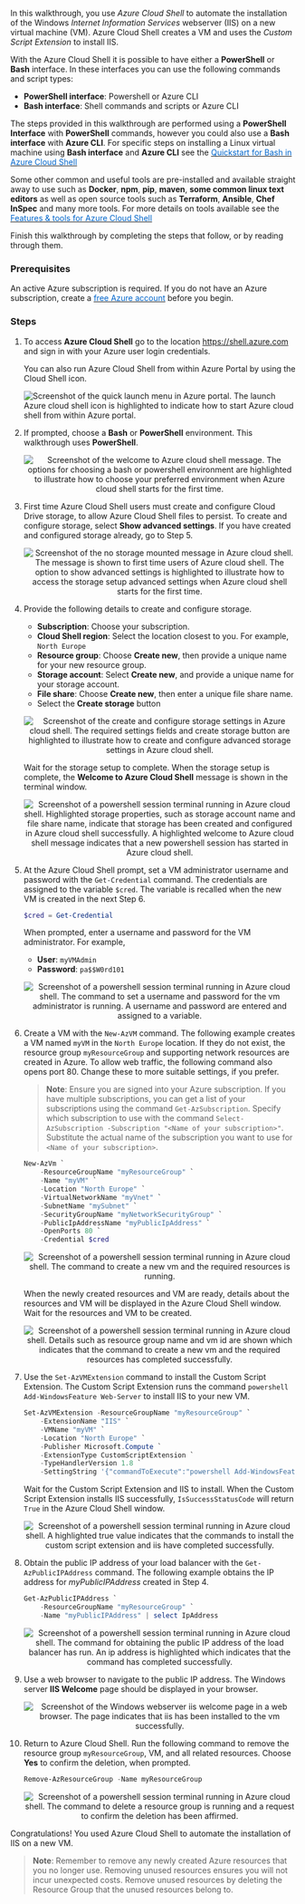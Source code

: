 In this walkthrough, you use *Azure Cloud Shell* to automate the installation of the Windows *Internet Information Services* webserver (IIS) on a new virtual machine (VM). Azure Cloud Shell creates a VM and uses the *Custom Script Extension* to install IIS.


With the Azure Cloud Shell it is possible to have either a **PowerShell** or **Bash** interface. In these interfaces you can use the following commands and script types:

- **PowerShell interface**:  Powershell or Azure CLI 
- **Bash interface**: Shell commands and scripts or Azure CLI 

The steps provided in this walkthrough are performed using a **PowerShell Interface** with **PowerShell** commands, however you could also use a **Bash interface** with **Azure CLI**. For specific steps on installing a Linux virtual machine using **Bash interface** and **Azure CLI** see the <a href="https://docs.microsoft.com/en-us/azure/cloud-shell/quickstart" target="_blank"><span style="color: #0066cc;">Quickstart for Bash in Azure Cloud Shell</span></a>

Some other common and useful tools are pre-installed and available straight away to use such as **Docker**, **npm**, **pip**, **maven**, **some common linux text editors** as well as open source tools such as **Terraform**, **Ansible**, **Chef InSpec** and many more tools. For more details on tools  available see the <a href="https://docs.microsoft.com/en-us/azure/cloud-shell/features" target="_blank"><span style="color: #0066cc;">Features & tools for Azure Cloud Shell</span></a>

Finish this walkthrough by completing the steps that follow, or by reading through them.



### Prerequisites

An active Azure subscription is required. If you do not have an Azure subscription, create a <a href="https://azure.microsoft.com/free/" target="_blank"><span style="color: #0066cc;">free Azure account</span></a> before you begin.

### Steps

1. To access **Azure Cloud Shell** go to the location <a href="https://shell.azure.com" target="_blank"><span style="color: #0066cc;">https://shell.azure.com</span></a> and sign in with your Azure user login credentials.


	You can also run Azure Cloud Shell from within Azure Portal by using the Cloud Shell icon.

	<p style="text-align:left;"><img src="../Linked_Image_Files/m02-l05-cloudshell-01-portal-icon.png" alt="Screenshot of the quick launch menu in Azure portal. The launch Azure cloud shell icon is highlighted to indicate how to start Azure cloud shell from within Azure portal."></p>

2. If prompted, choose a **Bash** or **PowerShell** environment. This walkthrough uses **PowerShell**.

	<p style="text-align:center;"><img src="../Linked_Image_Files/m02-l05-cloudshell-02-choose-env.png" alt="Screenshot of the welcome to Azure cloud shell message. The options for choosing a bash or powershell environment are highlighted to illustrate how to choose your preferred environment when Azure cloud shell starts for the first time."></p>

3. First time Azure Cloud Shell users must create and configure Cloud Drive storage, to allow Azure Cloud Shell files to persist. To create and configure storage, select **Show advanced settings**. If you have created and configured storage already, go to Step 5.

	<p style="text-align:center;"><img src="../Linked_Image_Files/m02-l05-cloudshell-03-choose-storage.png" alt="Screenshot of the no storage mounted message in Azure cloud shell. The message is shown to first time users of Azure cloud shell. The option to show advanced settings is highlighted to illustrate how to access the storage setup advanced settings when Azure cloud shell starts for the first time."></p>

4. Provide the following details to create and configure storage.

	- **Subscription**: Choose your subscription.
	- **Cloud Shell region**: Select the location closest to you. For example, `North Europe`
	- **Resource group**: Choose **Create new**, then provide a unique name for your new resource group.
	- **Storage account**: Select **Create new**, and provide a unique name for your storage account.
	- **File share**: Choose **Create new**, then enter a unique file share name.
	- Select the **Create storage** button

	<p style="text-align:center;"><img src="../Linked_Image_Files/m02-l05-cloudshell-04a-set-storage.png" alt="Screenshot of the create and configure storage settings in Azure cloud shell. The required settings fields and create storage button are highlighted to illustrate how to create and configure advanced storage settings in Azure cloud shell."></p>

	Wait for the storage setup to complete. When the storage setup is complete, the **Welcome to Azure Cloud Shell** message is shown in the terminal window.

	<p style="text-align:center;"><img src="../Linked_Image_Files/m02-l05-cloudshell-04b-competed-storage.png" alt="Screenshot of a powershell session terminal running in Azure cloud shell. Highlighted storage properties, such as storage account name and file share name, indicate that storage has been created and configured in Azure cloud shell successfully. A highlighted welcome to Azure cloud shell message indicates that a new powershell session has started in Azure cloud shell."></p>

5. At the Azure Cloud Shell prompt, set a VM administrator username and password with the `Get-Credential` command. The credentials are assigned to the variable `$cred`. The variable is recalled when the new VM is created in the next Step 6.

	```PowerShell
	$cred = Get-Credential
	```

	When prompted, enter a username and password for the VM administrator. For example, 
    - **User**: `myVMAdmin` 
    - **Password**: `pa$$W0rd101`

	<p style="text-align:center;"><img src="../Linked_Image_Files/m02-l05-cloudshell-05-admin-credentials.png" alt="Screenshot of a powershell session terminal running in Azure cloud shell. The command to set a username and password for the vm administrator is running. A username and password are entered and assigned to a variable."></p>

6. Create a VM with the `New-AzVM` command. The following example creates a VM named `myVM` in the `North Europe` location. If they do not exist, the resource group `myResourceGroup` and supporting network resources are created in Azure. To allow web traffic, the following command also opens port 80. Change these to more suitable settings, if you prefer.

    > **Note**: Ensure you are signed into your Azure subscription. If you have multiple subscriptions, you can get a list of your subscriptions using the command `Get-AzSubscription`. Specify which subscription to use with the command `Select-AzSubscription -Subscription "<Name of your subscription>"`. Substitute the actual name of the subscription you want to use for `<Name of your subscription>`.

	```PowerShell
	New-AzVm `
		-ResourceGroupName "myResourceGroup" `
		-Name "myVM" `
		-Location "North Europe" `
		-VirtualNetworkName "myVnet" `
		-SubnetName "mySubnet" `
		-SecurityGroupName "myNetworkSecurityGroup" `
		-PublicIpAddressName "myPublicIpAddress" `
		-OpenPorts 80 `
		-Credential $cred
	```

	<p style="text-align:center;"><img src="../Linked_Image_Files/m02-l05-cloudshell-06a-create-vm-start.png" alt="Screenshot of a powershell session terminal running in Azure cloud shell. The command to create a new vm and the required resources is running."></p>

	When the newly created resources and VM are ready, details about the resources and VM will be displayed in the Azure Cloud Shell window. Wait for the resources and VM to be created.

	<p style="text-align:center;"><img src="../Linked_Image_Files/m02-l05-cloudshell-06b-create-vm-finish.png" alt="Screenshot of a powershell session terminal running in Azure cloud shell. Details such as resource group name and vm id are shown which indicates that the command to create a new vm and the required resources has completed successfully."></p>

7. Use the `Set-AzVMExtension` command to install the Custom Script Extension. The Custom Script Extension runs the command `powershell Add-WindowsFeature Web-Server` to install IIS to your new VM.

	```PowerShell
	Set-AzVMExtension -ResourceGroupName "myResourceGroup" `
		-ExtensionName "IIS" `
		-VMName "myVM" `
		-Location "North Europe" `
		-Publisher Microsoft.Compute `
		-ExtensionType CustomScriptExtension `
		-TypeHandlerVersion 1.8 `
		-SettingString '{"commandToExecute":"powershell Add-WindowsFeature Web-Server"}'
	```

	Wait for the Custom Script Extension and IIS to install. When the Custom Script Extension installs IIS successfully, `IsSuccessStatusCode` will return `True` in the Azure Cloud Shell window.

	<p style="text-align:center;"><img src="../Linked_Image_Files/m02-l05-cloudshell-07-iis-installed.png" alt="Screenshot of a powershell session terminal running in Azure cloud shell. A highlighted true value indicates that the commands to install the custom script extension and iis have completed successfully."></p>

8. Obtain the public IP address of your load balancer with the `Get-AzPublicIPAddress` command. The following example obtains the IP address for *myPublicIPAddress* created in Step 4.

	```PowerShell
	Get-AzPublicIPAddress `
		-ResourceGroupName "myResourceGroup" `
		-Name "myPublicIPAddress" | select IpAddress
	```

	<p style="text-align:center;"><img src="../Linked_Image_Files/m02-l05-cloudshell-08-obtain-ip.png" alt="Screenshot of a powershell session terminal running in Azure cloud shell. The command for obtaining the public IP address of the load balancer has run. An ip address is highlighted which indicates that the command has completed successfully."></p>

9. Use a web browser to navigate to the public IP address. The Windows server **IIS Welcome** page should be displayed in your browser.

	<p style="text-align:center;"><img src="../Linked_Image_Files/m02-l05-cloudshell-09-iss-welcome.png" alt="Screenshot of the Windows webserver iis welcome page in a web browser. The page indicates that iis has been installed to the vm successfully."></p>

10. Return to Azure Cloud Shell. Run the following command to remove the resource group `myResourceGroup`, VM, and all related resources. Choose **Yes** to confirm the deletion, when prompted.

	```PowerShell
	Remove-AzResourceGroup -Name myResourceGroup
	```

	<p style="text-align:center;"><img src="../Linked_Image_Files/m02-l05-cloudshell-10-delete-resourcegroup.png" alt="Screenshot of a powershell session terminal running in Azure cloud shell. The command to delete a resource group is running and a request to confirm the deletion has been affirmed."></p>

Congratulations! You used Azure Cloud Shell to automate the installation of IIS on a new VM.

> **Note**: Remember to remove any newly created Azure resources that you no longer use. Removing unused resources ensures you will not incur unexpected costs. Remove unused resources by deleting the Resource Group that the unused resources belong to.

